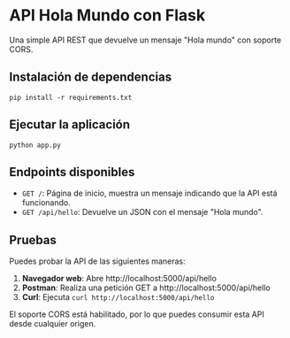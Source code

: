 # API Hola Mundo con Flask

Una simple API REST que devuelve un mensaje "Hola mundo" con soporte CORS.

## Instalación de dependencias

```
pip install -r requirements.txt
```

## Ejecutar la aplicación

```
python app.py
```

## Endpoints disponibles

- `GET /`: Página de inicio, muestra un mensaje indicando que la API está funcionando.
- `GET /api/hello`: Devuelve un JSON con el mensaje "Hola mundo".

## Pruebas

Puedes probar la API de las siguientes maneras:

1. **Navegador web**: Abre http://localhost:5000/api/hello
2. **Postman**: Realiza una petición GET a http://localhost:5000/api/hello
3. **Curl**: Ejecuta `curl http://localhost:5000/api/hello`

El soporte CORS está habilitado, por lo que puedes consumir esta API desde cualquier origen.
